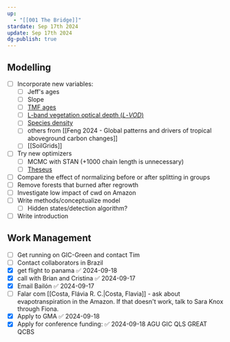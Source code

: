 ```yaml
---
up:
  - "[[001 The Bridge]]"
stardate: Sep 17th 2024
update: Sep 17th 2024
dg-publish: true
---
```

## Modelling
- [ ] Incorporate new variables:
	- [ ] Jeff's ages
	- [ ] Slope
	- [ ] [TMF ages](https://forobs.jrc.ec.europa.eu/TMF)
	- [ ] [L-band vegetation optical depth (_L_-_VOD_)](https://ib.remote-sensing.inrae.fr/)
	- [ ] [Species density](https://www.nature.com/articles/s41467-022-32063-z)
	- [ ] others from [[Feng 2024 - Global patterns and drivers of tropical aboveground carbon changes]]
	- [ ] [[SoilGrids]]

- [ ] Try new optimizers
	- [ ] MCMC with STAN (+1000 chain length is unnecessary)
	- [ ] [Theseus](https://sites.google.com/view/theseus-ai/)

- [ ] Compare the effect of normalizing before or after splitting in groups
- [ ] Remove forests that burned after regrowth
- [ ] Investigate low impact of cwd on Amazon
- [ ] Write methods/conceptualize model
	- [ ] Hidden states/detection algorithm? 
- [ ] Write introduction

## Work Management
- [ ] Get running on GIC-Green and contact Tim
- [ ] Contact collaborators in Brazil
- [x] get flight to panama ✅ 2024-09-18
- [x] call with Brian and Cristina ✅ 2024-09-17
- [x] Email Bailón ✅ 2024-09-17
- [ ] Falar com [[Costa, Flávia R. C.|Costa, Flavia]] - ask about evapotranspiration in the Amazon. If that doesn't work, talk to Sara Knox through Fiona.
- [x] Apply to GMA ✅ 2024-09-18
- [x] Apply for conference funding: ✅ 2024-09-18
AGU
GIC
QLS
GREAT
QCBS